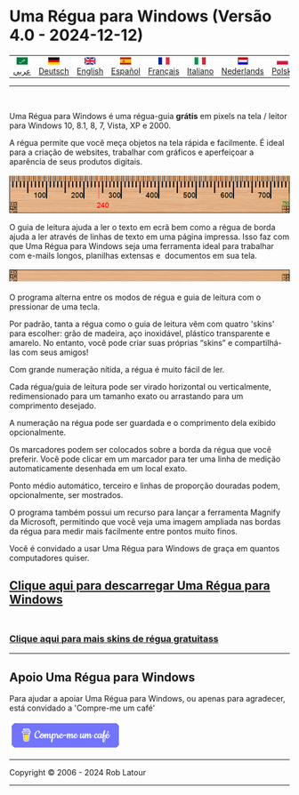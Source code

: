 
# Uma Régua para Windows (Versão 4.0 - 2024-12-12)

<!-- header -->
|||||||||||
| :---: | :---: | :---: | :---: | :---: |:---: | :---: | :---: |:---: | :---: |
| [![عربي](/images/flags/ar.png)](../en/README.md)<br>[عربي](../ar/README.md) | [![Deutsch](/images/flags/de.png)](../de/README.md)<br>[Deutsch](../de/README.md) | [![English](/images/flags/en-GB.png)](../en/README.md)<br>[English](../en/README.md) | [![Español](/images/flags/es.png)](../es/README.md)<br>[Español](../es/README.md) | [![Français](/images/flags/fr.png)](../fr/README.md)<br>[Français](../fr/README.md)| [![Italiano](/images/flags/it.png)](../it/README.md)<br>[Italiano](../it/README.md) | [![Nederlands](/images/flags/nl.png)](../nl/README.md)<br>[Nederlands](../nl/README.md) | [![Polski](/images/flags/pl.png)](../pl/README.md)<br>[Polski](../pl/README.md) | [![Português](/images/flags/pt.png)](../pt/README.md)<br>[Português](../pt/README.md) | [![Svenska](/images/flags/sv.png)](../sv/README.md)<br>[Svenska](../sv/README.md) |

- - -
<br>
<!-- header -->

Uma Régua para Windows é uma régua-guia **grátis** em pixels na tela / leitor para Windows 10, 8.1, 8, 7, Vista, XP e 2000.  
  
A régua permite que você meça objetos na tela rápida e facilmente. É ideal para a criação de websites, trabalhar com gráficos e aperfeiçoar a aparência de seus produtos digitais.
<br><br>
[![ruler](/images/ruler.png)](README.md)
<br>

O guia de leitura ajuda a ler o texto em ecrã bem como a régua de borda ajuda a ler através de linhas de texto em uma página impressa. Isso faz com que Uma Régua para Windows seja uma ferramenta ideal para trabalhar com e-mails longos, planilhas extensas e  documentos em sua tela.
<br>
<br>
[![guia de leitura](/images/readingguide.png)](README.md)  
<br> 
O programa alterna entre os modos de régua e guia de leitura com o pressionar de uma tecla.  
  
Por padrão, tanta a régua como o guia de leitura vêm com quatro 'skins' para escolher: grão de madeira, aço inoxidável, plástico transparente e amarelo. No entanto, você pode criar suas próprias “skins” e compartilhá-las com seus amigos!  
  
Com grande numeração nítida, a régua é muito fácil de ler.  
  
Cada régua/guia de leitura pode ser virado horizontal ou verticalmente, redimensionado para um tamanho exato ou arrastando para um comprimento desejado.  
  
A numeração na régua pode ser guardada e o comprimento dela exibido opcionalmente.  
  
Os marcadores podem ser colocados sobre a borda da régua que você preferir. Você pode clicar em um marcador para ter uma linha de medição automaticamente desenhada em um local exato.  
  
Ponto médio automático, terceiro e linhas de proporção douradas podem, opcionalmente, ser mostrados.  
  
O programa também possui um recurso para lançar a ferramenta Magnify da Microsoft, permitindo que você veja uma imagem ampliada nas bordas da régua para medir mais facilmente entre pontos muito finos.  
  
Você é convidado a usar Uma Régua para Windows de graça em quantos computadores quiser.

## [Clique aqui para descarregar Uma Régua para Windows](https://6ec1f0a2f74d4d0c2019-591364a760543a57f40bab2c37672676.ssl.cf5.rackcdn.com/arulersetupv40.exe)<br><br>

### [Clique aqui para mais skins de régua gratuitass](skins.md) 

* * * 
## Apoio Uma Régua para Windows

Para ajudar a apoiar Uma Régua para Windows, ou apenas para agradecer, está convidado a 'Compre-me um café'<br><br>
[<img alt="Compre-me um café" width="200px" src="buymeacoffee-portuguese.png" />](https://www.buymeacoffee.com/roblatour)
* * *
Copyright © 2006 - 2024 Rob Latour
* * *